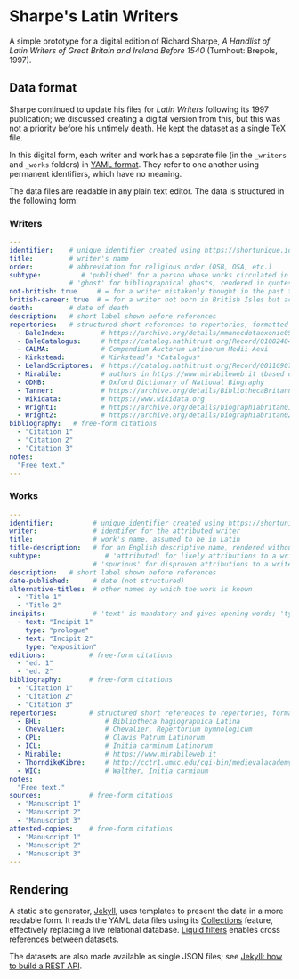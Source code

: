 # Sharpe's Latin Writers

A simple prototype for a digital edition of Richard Sharpe, *A Handlist of Latin Writers of Great Britain and Ireland Before 1540* (Turnhout: Brepols, 1997).

## Data format

Sharpe continued to update his files for *Latin Writers* following its 1997 publication; we discussed creating a digital version from this, but this was not a priority before his untimely death. He kept the dataset as a single TeX file.

In this digital form, each writer and work has a separate file (in the `_writers` and `_works` folders) in [YAML format](https://learnxinyminutes.com/docs/yaml/). They refer to one another using permanent identifiers, which have no meaning.

The data files are readable in any plain text editor. The data is structured in the following form:

### Writers

```yaml
---
identifier:    # unique identifier created using https://shortunique.id
title:         # writer's name
order:         # abbreviation for religious order (OSB, OSA, etc.)
subtype:          # 'published' for a person whose works circulated in the Middle Ages under their name, rendered in small caps
               # 'ghost' for bibliographical ghosts, rendered in quotes
not-british: true     # = for a writer mistakenly thought in the past to have British connections, marked †
british-career: true  # = for a writer not born in British Isles but active there, marked ‡
death:         # date of death
description:   # short label shown before references
repertories:   # structured short references to repertories, formatted using `layouts/writer.html
  - BaleIndex:         # https://archive.org/details/mmanecdotaoxonie09oxfouoft
  - BaleCatalogus:     # https://catalog.hathitrust.org/Record/010824840
  - CALMA:             # Compendium Auctorum Latinorum Medii Aevi
  - Kirkstead:         # Kirkstead’s *Catalogus* 
  - LelandScriptores:  # https://catalog.hathitrust.org/Record/001169077
  - Mirabile:          # authors in https://www.mirabileweb.it (based on CALMA)
  - ODNB:              # Oxford Dictionary of National Biography
  - Tanner:            # https://archive.org/details/BibliothecaBritannicoHibernicaTanner
  - Wikidata:          # https://www.wikidata.org
  - Wright1:           # https://archive.org/details/biographiabritan01wriguoft
  - Wright2:           # https://archive.org/details/biographiabritan02wriguoft
bibliography:   # free-form citations
  - "Citation 1"
  - "Citation 2"
  - "Citation 3"
notes:
  "Free text."
---
```

### Works

```yaml
---
identifier:          # unique identifier created using https://shortunique.id
writer:              # identifer for the attributed writer
title:               # work's name, assumed to be in Latin
title-description:   # for an English descriptive name, rendered without italics
subtype:                # 'attributed' for likely attributions to a writer, marked '(attrib.)'
                     # 'spurious' for disproven attributions to a writer, rendered in quotes
description:   # short label shown before references
date-published:      # date (not structured)
alternative-titles:  # other names by which the work is known
  - "Title 1"
  - "Title 2"
incipits:            # 'text' is mandatory and gives opening words; 'type' is optional, where there are multiple incipits
  - text: "Incipit 1"
    type: "prologue"
  - text: "Incipit 2"
    type: "exposition"
editions:           # free-form citations
  - "ed. 1"
  - "ed. 2"
bibliography:       # free-form citations
  - "Citation 1"
  - "Citation 2"
  - "Citation 3"
repertories:        # structured short references to repertories, formatted using `layouts/work.html
  - BHL:                # Bibliotheca hagiographica Latina
  - Chevalier:          # Chevalier, Repertorium hymnologicum
  - CPL:                # Clavis Patrum Latinorum
  - ICL:                # Initia carminum Latinorum
  - Mirabile:           # https://www.mirabileweb.it
  - ThorndikeKibre:     # http://cctr1.umkc.edu/cgi-bin/medievalacademy
  - WIC:                # Walther, Initia carminum
notes:
  "Free text."
sources:            # free-form citations
  - "Manuscript 1"
  - "Manuscript 2"
  - "Manuscript 3"
attested-copies:    # free-form citations
  - "Manuscript 1"
  - "Manuscript 2"
  - "Manuscript 3"
---
```

## Rendering

A static site generator, [Jekyll](https://jekyllrb.com), uses templates to present the data in a more readable form. It reads the YAML data files using its [Collections](https://jekyllrb.com/docs/collections/) feature, effectively replacing a live relational database. [Liquid filters](https://jekyllrb.com/docs/liquid/filters/) enables cross references between datasets.

The datasets are also made available as single JSON files; see [Jekyll: how to build a REST API](https://gist.github.com/MichaelCurrin/f8d908596276bdbb2044f04c352cb7c7).
